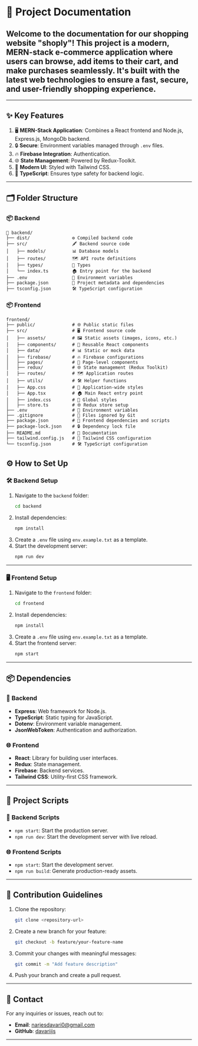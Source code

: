 
# 🌟 **Project Documentation**
Welcome to the documentation for our shopping website "shoply"! This project is a modern, MERN-stack e-commerce application where users can browse, add items to their cart, and make purchases seamlessly. It's built with the latest web technologies to ensure a fast, secure, and user-friendly shopping experience.
---


---

## ✨ **Key Features**
1. 🖥️ **MERN-Stack Application**: Combines a React frontend and Node.js, Express.js, MongoDb backend.
2. 🔒 **Secure**: Environment variables managed through `.env` files.
3. 🔥 **Firebase Integration**: Authentication.
4. 🌐 **State Management**: Powered by Redux-Toolkit.
5. 🎨 **Modern UI**: Styled with Tailwind CSS.
6. 🚀 **TypeScript**: Ensures type safety for backend logic.

---

## 🗂️ **Folder Structure**

### 📦 **Backend**
```
📂 backend/
├── dist/                ⚙️ Compiled backend code
├── src/                 🖋️ Backend source code
│   ├── models/          📊 Database models
│   ├── routes/          🗺️ API route definitions
│   ├── types/           🔧 Types
│   └── index.ts         🏠 Entry point for the backend
├── .env                 🔑 Environment variables
├── package.json         📜 Project metadata and dependencies
├── tsconfig.json        🛠️ TypeScript configuration
```

### 📦 **Frontend**
```
frontend/
├── public/              # 🌐 Public static files
├── src/                 # 🖥️ Frontend source code
│   ├── assets/          # 🖼️ Static assets (images, icons, etc.)
│   ├── components/      # 🧩 Reusable React components
│   ├── data/            # 📊 Static or mock data
│   ├── firebase/        # 🔥 Firebase configurations
│   ├── pages/           # 📄 Page-level components
│   ├── redux/           # 🌐 State management (Redux Toolkit)
│   ├── routes/          # 🗺️ Application routes
│   ├── utils/           # 🛠️ Helper functions
│   ├── App.css          # 🎨 Application-wide styles
│   ├── App.tsx          # 🏠 Main React entry point
│   ├── index.css        # 🎨 Global styles
│   ├── store.ts         # 🌐 Redux store setup
├── .env                 # 🔑 Environment variables
├── .gitignore           # 🚫 Files ignored by Git
├── package.json         # 📜 Frontend dependencies and scripts
├── package-lock.json    # 🔒 Dependency lock file
├── README.md            # 📖 Documentation
├── tailwind.config.js   # 🎨 Tailwind CSS configuration
└── tsconfig.json        # 🛠️ TypeScript configuration
```

## ⚙️ **How to Set Up**

### 🛠️ **Backend Setup**
1. Navigate to the `backend` folder:
   ```bash
   cd backend
   ```
2. Install dependencies:
   ```bash
   npm install
   ```
3. Create a `.env` file using `env.example.txt` as a template.
4. Start the development server:
   ```bash
   npm run dev
   ```

---

### 🖥️ **Frontend Setup**
1. Navigate to the `frontend` folder:
   ```bash
   cd frontend
   ```
2. Install dependencies:
   ```bash
   npm install
   ```
3. Create a `.env` file using `env.example.txt` as a template.
4. Start the frontend server:
   ```bash
   npm start
   ```

---

## 📦 **Dependencies**

### 📡 **Backend**
- **Express**: Web framework for Node.js.
- **TypeScript**: Static typing for JavaScript.
- **Dotenv**: Environment variable management.
- **JsonWebToken**: Authentication and authorization.

### 🌐 **Frontend**
- **React**: Library for building user interfaces.
- **Redux**: State management.
- **Firebase**: Backend services.
- **Tailwind CSS**: Utility-first CSS framework.

---

## 🚀 **Project Scripts**

### 📡 **Backend Scripts**
- `npm start`: Start the production server.
- `npm run dev`: Start the development server with live reload.

### 🌐 **Frontend Scripts**
- `npm start`: Start the development server.
- `npm run build`: Generate production-ready assets.

---

## 📝 **Contribution Guidelines**
1. Clone the repository:
   ```bash
   git clone <repository-url>
   ```
2. Create a new branch for your feature:
   ```bash
   git checkout -b feature/your-feature-name
   ```
3. Commit your changes with meaningful messages:
   ```bash
   git commit -m "Add feature description"
   ```
4. Push your branch and create a pull request.

---

## 📧 **Contact**
For any inquiries or issues, reach out to:
- **Email**: narjesdavari0@gmail.com
- **GitHub**: [davariijs](https://github.com/davariijs)

---


